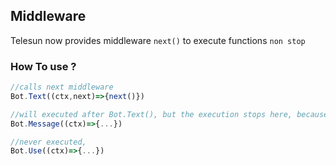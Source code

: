 ## Middleware

Telesun now provides middleware `next()` to execute functions `non stop`

### How To use ?

```js
//calls next middleware
Bot.Text((ctx,next)=>{next()})

//will executed after Bot.Text(), but the execution stops here, because no next middleware is used
Bot.Message((ctx)=>{...})

//never executed,
Bot.Use((ctx)=>{...})
```
